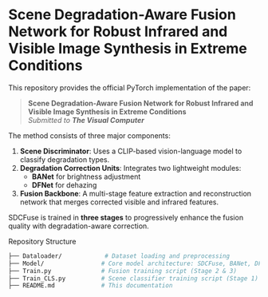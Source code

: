 # Scene Degradation-Aware Fusion Network for Robust Infrared and Visible Image Synthesis in Extreme Conditions

This repository provides the official PyTorch implementation of the paper:

> **Scene Degradation-Aware Fusion Network for Robust Infrared and Visible Image Synthesis in Extreme Conditions**  
> *Submitted to* ***The Visual Computer***

The method consists of three major components:

1. **Scene Discriminator**: Uses a CLIP-based vision-language model to classify degradation types.
2. **Degradation Correction Units**: Integrates two lightweight modules:
   - **BANet** for brightness adjustment
   - **DFNet** for dehazing
3. **Fusion Backbone**: A multi-stage feature extraction and reconstruction network that merges corrected visible and infrared features.

SDCFuse is trained in **three stages** to progressively enhance the fusion quality with degradation-aware correction.


Repository Structure

```bash
├── Dataloader/            # Dataset loading and preprocessing
├── Model/                # Core model architecture: SDCFuse, BANet, DFNet
├── Train.py              # Fusion training script (Stage 2 & 3)
├── Train_CLS.py          # Scene classifier training script (Stage 1)
├── README.md             # This documentation
